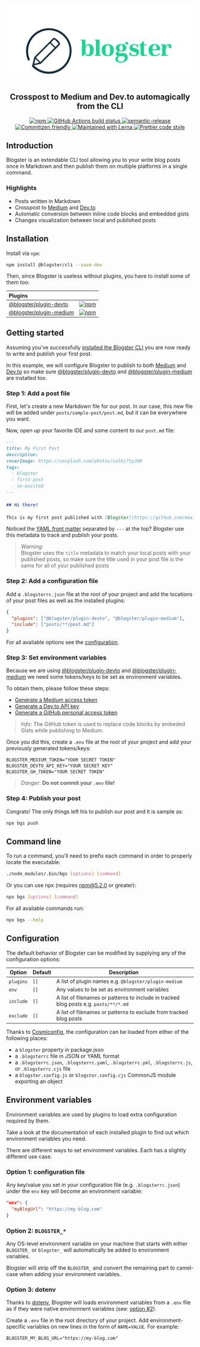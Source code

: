 ![Blogster Banner](https://raw.githubusercontent.com/maximegel/blogster/master/assets/banner.png)

<h2 align="center">Crosspost to Medium and Dev.to automagically from the CLI</h2>
<p align="center">
  <a href="https://www.npmjs.com/package/@blogster/cli">
    <img alt="npm" src="https://img.shields.io/npm/dm/@blogster/cli?style=flat-square">
  </a>
  <a href="https://github.com/maximegel/blogster/actions?query=workflow%3Abuild">
    <img alt="GitHub Actions build status" src="https://img.shields.io/github/workflow/status/maximegel/blogster/build/master?style=flat-square&logo=github">
  </a>
  <a href="https://github.com/semantic-release/semantic-release">
    <img alt="semantic-release" src="https://img.shields.io/badge/%20%20%F0%9F%93%A6%F0%9F%9A%80-semantic--release-e10079.svg?style=flat-square">
  </a>
  <a href="http://commitizen.github.io/cz-cli">
    <img alt="Commitizen friendly" src="https://img.shields.io/badge/commitizen-friendly-brightgreen.svg?style=flat-square">
  </a>
  <a href="https://lerna.js.org">
    <img alt="Maintained with Lerna" src="https://img.shields.io/badge/maintained%20with-lerna-cc00ff.svg?style=flat-square">
  </a>
  <a href="https://github.com/prettier/prettier">
    <img alt="Prettier code style" src="https://img.shields.io/badge/code_style-prettier-ff69b4.svg?style=flat-square">
  </a>
</p>

## Introduction

Blogster is an extendable CLI tool allowing you to your write blog posts once in Markdown and then publish them on
multiple platforms in a single command.

### Highlights

- Posts written in Markdown
- Crosspost to [Medium][medium] and [Dev.to][devto]
- Automatic conversion between inline code blocks and embedded gists
- Changes visualization between local and published posts

## Installation

Install via `npm`:

```bash
npm install @blogster/cli --save-dev
```

Then, since Blogster is useless without plugins, you have to install some of them too:

| Plugins                                     |                                                      |
| :------------------------------------------ | ---------------------------------------------------- |
| [@blogster/plugin-devto][devto-plugin-gh]   | [![npm][devto-plugin-npm-badge]][devto-plugin-npm]   |
| [@blogster/plugin-medium][medium-plugin-gh] | [![npm][medium-plugin-npm-badge]][medium-plugin-npm] |

## Getting started

Assuming you’ve successfully [installed the Blogster CLI](#installation) you are now ready to write and publish your
first post.

In this example, we will configure Blogster to publish to both [Medium][medium] and [Dev.to][devto] so make sure
[@blogster/plugin-devto][devto-plugin-gh] and [@blogster/plugin-medium][medium-plugin-gh] are installed too.

### Step 1: Add a post file

First, let's create a new Markdown file for our post. In our case, this new file will be added under
`posts/sample-post/post.md`, but it can be everywhere you want.

Now, open up your favorite IDE and some content to our `post.md` file:

```markdown
---
title: My First Post
description:
coverImage: https://unsplash.com/photos/ualbj7tyJH0
tags:
  - blogster
  - first-post
  - so-excited
---

## Hi there!

This is my first post published with [Blogster](https://github.com/maximegel/blogster)! 🎉
```

Noticed the [YAML front matter](https://yaml.org/spec/1.2/spec.html#id2760395) separated by `---` at the top? Blogster
use this metadata to track and publish your posts.

> _Warning:_  
> Blogster uses the `title` metadata to match your local posts with your published posts, so make sure the title used in
> your post file is the same for all of your published posts

### Step 2: Add a configuration file

Add a `.blogsterrc.json` file at the root of your project and add the locations of your post files as well as the
installed plugins:

```json
{
  "plugins": ["@blogster/plugin-devto", "@blogster/plugin-medium"],
  "include": ["posts/**/post.md"]
}
```

For all available options see the [configuration](#configuration).

### Step 3: Set environment variables

Because we are using [@blogster/plugin-devto][devto-plugin-gh] and [@blogster/plugin-medium][medium-plugin-gh]
we need some tokens/keys to be set as environment variables.

To obtain them, please follow these steps:

- [Generate a Medium access token](https://github.com/Medium/medium-api-docs#21-self-issued-access-tokens)
- [Generate a Dev.to API key](https://docs.dev.to/api/#getting-an-api-key)
- [Generate a GitHub personal access token](https://docs.github.com/en/free-pro-team@latest/github/authenticating-to-github/creating-a-personal-access-token)

> _Info_: The GitHub token is used to replace code blocks by embeded Gists while publishing to Medium.

Once you did this, create a `.env` file at the root of your project and add your previously generated tokens/keys:

```text
BLOGSTER_MEDIUM_TOKEN="YOUR SECRET TOKEN"
BLOGSTER_DEVTO_API_KEY="YOUR SECRET KEY"
BLOGSTER_GH_TOKEN="YOUR SECRET TOKEN"
```

> _Danger_: **Do not commit your `.env` file!**

### Step 4: Publish your post

Congrats! The only things left his to publish our post and it is sample as:

```bash
npx bgs push
```

## Command line

To run a command, you’ll need to prefix each command in order to properly locate the executable:

```bash
./node_modules/.bin/bgs [options] [command]
```

Or you can use npx (requires [npm@5.2.0](https://www.npmjs.com/package/npm/v/5.2.0) or greater):

```bash
npx bgs [options] [command]
```

For all available commands run:

```bash
npx bgs --help
```

## Configuration

The default behavior of Blogster can be modified by supplying any of the configuration options:

| Option    | Default | Description                                                                           |
| --------- | ------- | ------------------------------------------------------------------------------------- |
| `plugins` | `[]`    | A list of plugin names e.g. `@blogster/plugin-medium`                                 |
| `env`     | `[]`    | Any values to be set as environment variables                                         |
| `include` | `[]`    | A list of filenames or patterns to include in tracked blog posts e.g. `posts/**/*.md` |
| `exclude` | `[]`    | A list of filenames or patterns to exclude from tracked blog posts                    |

Thanks to [Cosmiconfig](https://github.com/davidtheclark/cosmiconfig), the configuration can be loaded from
either of the following places:

- a `blogster` property in package.json
- a `.blogsterrc` file in JSON or YAML format
- a `.blogsterrc.json`, `.blogsterrc.yaml`, `.blogsterrc.yml`, `.blogsterrc.js`, or `.blogsterrc.cjs` file
- a `blogster.config.js` or `blogster.config.cjs` CommonJS module exporting an object

## Environment variables

Environment variables are used by plugins to load extra configuration required by them.

Take a look at the documentation of each installed plugin to find out which environment variables you need.

There are different ways to set environment variables. Each has a slightly different use case.

### Option 1: configuration file

Any key/value you set in your configuration file (e.g. `.blogsterrc.json`) under the `env` key will become an
environment variable:

```json
"env": {
  "myBlogUrl": "https://my-blog.com"
}
```

### Option 2: `BLOGSTER_*`

Any OS-level environment variable on your machine that starts with either `BLOGSTER_` or `blogster_` will automatically
be added to environment variables.

Blogster will strip off the `BLOGSTER_` and convert the remaining part to camel-case when adding your environment
variables.

### Option 3: dotenv

Thanks to [dotenv](https://github.com/motdotla/dotenv), Blogster will loads environment variables from a `.env` file as
if they were native environment variables (see: [option #2](#option-2-blogster)).

Create a `.env` file in the root directory of your project. Add environment-specific variables on new lines in the form
of `NAME=VALUE`. For example:

```text
BLOGSTER_MY_BLOG_URL="https://my-blog.com"
```

<!-- References: -->

[devto]: https://dev.to/
[devto-plugin-gh]: https://github.com/maximegel/blogster/tree/master/packages/plugin-devto
[devto-plugin-npm]: https://www.npmjs.com/package/@blogster/plugin-devto
[devto-plugin-npm-badge]: https://img.shields.io/npm/v/@blogster/plugin-devto?style=flat-square
[medium]: https://medium.com
[medium-plugin-gh]: https://github.com/maximegel/blogster/tree/master/packages/plugin-medium
[medium-plugin-npm]: https://www.npmjs.com/package/@blogster/plugin-medium
[medium-plugin-npm-badge]: https://img.shields.io/npm/v/@blogster/plugin-medium?style=flat-square
